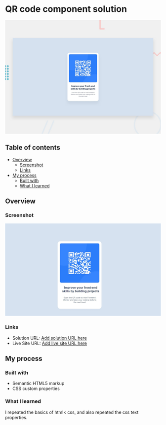 # QR code component solution

![Design preview for the QR code component coding challenge](./preview.jpg)

## Table of contents

- [Overview](#overview)
  - [Screenshot](#screenshot)
  - [Links](#links)
- [My process](#my-process)
  - [Built with](#built-with)
  - [What I learned](#what-i-learned)

## Overview

### Screenshot

![](./images/screenshot.jpg)

### Links

- Solution URL: [Add solution URL here](https://github.com/VitaliySaburdo/QR-code-component)
- Live Site URL: [Add live site URL here](https://vitaliysaburdo.github.io/QR-code-component/)

## My process

### Built with

- Semantic HTML5 markup
- CSS custom properties

### What I learned

I repeated the basics of html< css, and also repeated the css text properties.
